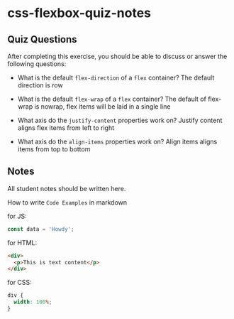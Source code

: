 # css-flexbox-quiz-notes

## Quiz Questions

After completing this exercise, you should be able to discuss or answer the following questions:

- What is the default `flex-direction` of a `flex` container?
  The default direction is row

- What is the default `flex-wrap` of a `flex` container?
  The default of flex-wrap is nowrap, flex items will be laid in a single line

- What axis do the `justify-content` properties work on?
  Justify content aligns flex items from left to right

- What axis do the `align-items` properties work on?
  Align items aligns items from top to bottom

## Notes

All student notes should be written here.

How to write `Code Examples` in markdown

for JS:

```javascript
const data = 'Howdy';
```

for HTML:

```html
<div>
  <p>This is text content</p>
</div>
```

for CSS:

```css
div {
  width: 100%;
}
```
